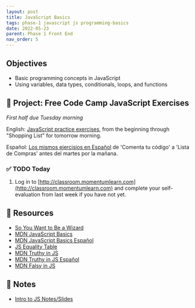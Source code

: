 ```yaml
---
layout: post
title: JavaScript Basics
tags: phase-1 javascript js programming-basics
date: 2022-05-23
parent: Phase 1 Front End
nav_order: 5
---
```


## Objectives

- Basic programming concepts in JavaScript
- Using variables, data types, conditionals, loops, and functions

## 🎯 Project: Free Code Camp JavaScript Exercises
_First half due Tuesday morning_

English:
[JavaScript practice exercises](https://www.freecodecamp.org/learn/javascript-algorithms-and-data-structures/#basic-javascript), from the beginning through "Shopping List" for tomorrow morning.

Español:
[Los mismos ejercisios en Español](https://www.freecodecamp.org/espanol/learn/javascript-algorithms-and-data-structures/#basic-javascript) de 'Comenta tu código' a 'Lista de Compras' antes del martes por la mañana.

### ✅ TODO Today

1. Log in to [http://classroom.momentumlearn.com](http://classroom.momentumlearn.com) and complete your self-evaluation from last week if you have not yet.

## 🔖 Resources

- [So You Want to Be a Wizard](https://jvns.ca/wizard-zine.pdf)
- [MDN JavaScript Basics](https://developer.mozilla.org/en-US/docs/Learn/Getting_started_with_the_web/JavaScript_basics)
- [MDN JavaScript Basics Español](https://developer.mozilla.org/es/docs/Learn/Getting_started_with_the_web)
- [JS Equality Table](https://dorey.github.io/JavaScript-Equality-Table/)
- [MDN Truthy in JS](https://developer.mozilla.org/en-US/docs/Glossary/Truthy)
- [MDN Truthy in JS Español](https://developer.mozilla.org/es/docs/Glossary/Truthy)
- [MDN Falsy in JS](https://developer.mozilla.org/en-US/docs/Glossary/Falsy)

## 🦉 Notes

- [Intro to JS Notes/Slides](https://github.com/Momentum-Team-13/notes/blob/main/intro-js.md)
